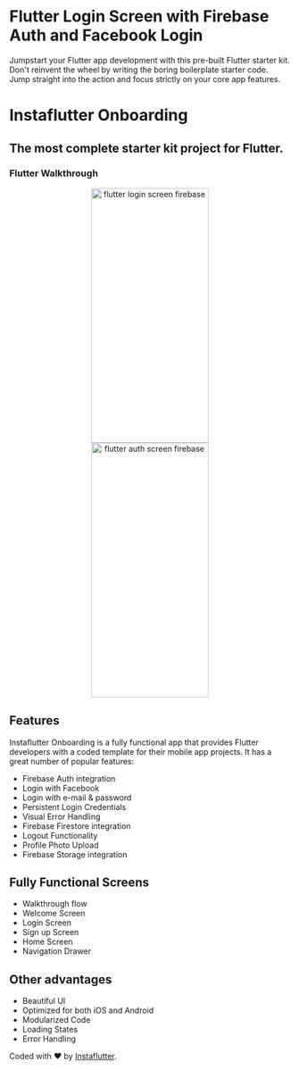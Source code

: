 # Flutter Login Screen with Firebase Auth and Facebook Login

Jumpstart your Flutter app development with this pre-built Flutter starter kit. Don't reinvent the wheel by writing the boring boilerplate starter code. Jump straight into the action and focus strictly on your core app features.

# Instaflutter Onboarding

## The most complete starter kit project for Flutter.

### Flutter Walkthrough

<center><a href="https://www.instaflutter.com/"><img src="https://www.instaflutter.com/wp-content/uploads/2019/01/Screen-Shot-2020-08-04-at-2.35.51-PM.png" alt="flutter login screen firebase" width="210" height="456" /></a></center>
<center><a href="https://www.instaflutter.com/"><img src="https://www.instaflutter.com/wp-content/uploads/2019/01/Screen-Shot-2020-08-04-at-2.36.26-PM.png" alt="flutter auth screen firebase" width="210" height="456" /></a></center>

## Features

Instaflutter Onboarding is a fully functional app that provides Flutter developers with a coded template for their mobile app projects. It has a great number of popular features:

* Firebase Auth integration
* Login with Facebook
* Login with e-mail & password
* Persistent Login Credentials
* Visual Error Handling
* Firebase Firestore integration
* Logout Functionality
* Profile Photo Upload
* Firebase Storage integration 

## Fully Functional Screens

* Walkthrough flow
* Welcome Screen
* Login Screen
* Sign up Screen
* Home Screen
* Navigation Drawer

## Other advantages

* Beautiful UI
* Optimized for both iOS and Android
* Modularized Code
* Loading States
* Error Handling

Coded with ❤️ by <a href="https://www.instaflutter.com">Instaflutter</a>.